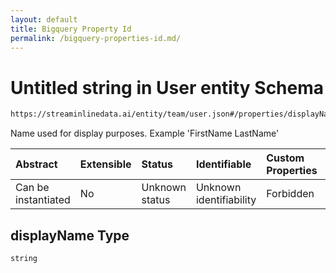 ```yaml
---
layout: default
title: Bigquery Property Id
permalink: /bigquery-properties-id.md/
---
```

# Untitled string in User entity Schema

```txt
https://streaminlinedata.ai/entity/team/user.json#/properties/displayName
```

Name used for display purposes. Example 'FirstName LastName'

| Abstract            | Extensible | Status         | Identifiable            | Custom Properties | Additional Properties | Access Restrictions | Defined In                                                  |
| :------------------ | :--------- | :------------- | :---------------------- | :---------------- | :-------------------- | :------------------ | :---------------------------------------------------------- |
| Can be instantiated | No         | Unknown status | Unknown identifiability | Forbidden         | Allowed               | none                | [user.json*](user.md "open original schema") |

## displayName Type

`string`
